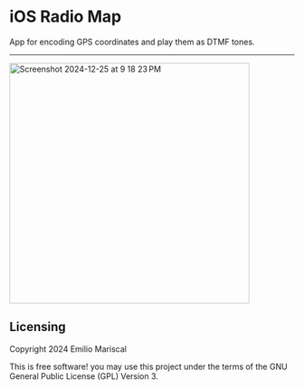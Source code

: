 # iOS Radio Map

App for encoding GPS coordinates and play them as DTMF tones.

---

<img width="424" alt="Screenshot 2024-12-25 at 9 18 23 PM" src="https://github.com/user-attachments/assets/9f556da7-0aa0-4589-82c8-cf12850a60fd" />

## Licensing

Copyright 2024 Emilio Mariscal

This is free software! you may use this project under the terms of the GNU General Public License (GPL) Version 3.
